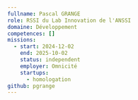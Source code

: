 ```yaml
---
fullname: Pascal GRANGE
role: RSSI du Lab Innovation de l'ANSSI
domaine: Développement
competences: []
missions:
  - start: 2024-12-02
    end: 2025-10-02
    status: independent
    employer: Omnicité
    startups:
      - homologation
github: pgrange
---
```

